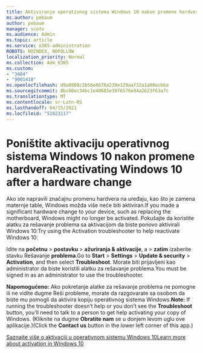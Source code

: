 ```yaml
---
title: Aktiviranje operativnog sistema Windows 10 nakon promene hardvera
ms.author: pebaum
author: pebaum
manager: scotv
ms.audience: Admin
ms.topic: article
ms.service: o365-administration
ROBOTS: NOINDEX, NOFOLLOW
localization_priority: Normal
ms.collection: Adm_O365
ms.custom:
- "3484"
- "9001418"
ms.openlocfilehash: d9a0808c2b56e6676e239e129aaf32a1a80ecbba
ms.sourcegitcommit: 8bc60ec34bc1e40685e3976576e04a2623f63a7c
ms.translationtype: MT
ms.contentlocale: sr-Latn-RS
ms.lasthandoff: 04/15/2021
ms.locfileid: "51823117"
---
```

# <a name="reactivating-windows-10-after-a-hardware-change"></a><span data-ttu-id="f2790-102">Poništite aktivaciju operativnog sistema Windows 10 nakon promene hardvera</span><span class="sxs-lookup"><span data-stu-id="f2790-102">Reactivating Windows 10 after a hardware change</span></span>

<span data-ttu-id="f2790-103">Ako ste napravili značajnu promenu hardvera na uređaju, kao što je zamena maternje table, Windows možda više neće biti aktiviran.</span><span class="sxs-lookup"><span data-stu-id="f2790-103">If you made a significant hardware change to your device, such as replacing the motherboard, Windows might no longer be activated.</span></span> <span data-ttu-id="f2790-104">Pokušajte da koristite alatku za rešavanje problema sa aktivacijom da biste ponovo aktivirali Windows 10:</span><span class="sxs-lookup"><span data-stu-id="f2790-104">Try using the Activation troubleshooter to help reactivate Windows 10:</span></span>

<span data-ttu-id="f2790-105">Idite na **početnu**  >  **postavku**  >  **ažuriranja & aktivacije**, a  >  **zatim** izaberite stavku Rešavanje **problema**.</span><span class="sxs-lookup"><span data-stu-id="f2790-105">Go to **Start** > **Settings** > **Update & security** > **Activation**, and then select **Troubleshoot**.</span></span> <span data-ttu-id="f2790-106">Morate biti prijavljeni kao administrator da biste koristili alatku za rešavanje problema.</span><span class="sxs-lookup"><span data-stu-id="f2790-106">You must be signed in as an administrator to use the troubleshooter.</span></span>

<span data-ttu-id="f2790-107">**Napomogućeno:** Ako pokretanje alatke za rešavanje problema ne pomogne  ili ne vidite dugme Reši probleme, morate da razgovarate sa osobom da biste mu pomogli da aktivira kopiju operativnog sistema Windows.</span><span class="sxs-lookup"><span data-stu-id="f2790-107">**Note:** If running the troubleshooter doesn’t help or you don’t see the **Troubleshoot** button, you’ll need to talk to a person to get help activating your copy of Windows.</span></span> <span data-ttu-id="f2790-108">(Kliknite na dugme **Obratite nam** se u donjem levom uglu ove aplikacije.)</span><span class="sxs-lookup"><span data-stu-id="f2790-108">(Click the **Contact us** button in the lower left corner of this app.)</span></span>

[<span data-ttu-id="f2790-109">Saznajte više o aktivaciji u operativnom sistemu Windows 10</span><span class="sxs-lookup"><span data-stu-id="f2790-109">Learn more about activation in Windows 10</span></span>](https://support.microsoft.com/help/12440/windows-10-activate)
